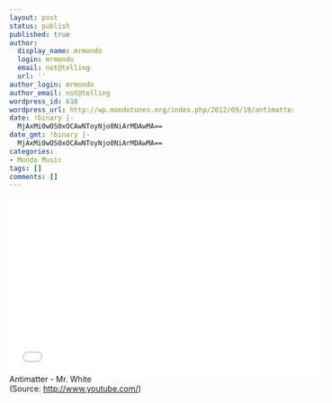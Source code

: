 ```yaml
---
layout: post
status: publish
published: true
author:
  display_name: mrmondo
  login: mrmondo
  email: not@telling
  url: ''
author_login: mrmondo
author_email: not@telling
wordpress_id: 618
wordpress_url: http://wp.mondotunes.org/index.php/2012/09/18/antimatter-mr-white/
date: !binary |-
  MjAxMi0wOS0xOCAwNToyNjo0NiArMDAwMA==
date_gmt: !binary |-
  MjAxMi0wOS0xOCAwNToyNjo0NiArMDAwMA==
categories:
- Mondo Music
tags: []
comments: []
---
```

<iframe width="560" height="315" src="//www.youtube.com/embed/XEkcFXAMKKs" frameborder="0"> </iframe>
Antimatter - Mr. White
<div class="attribution">(<span>Source:</span> <a href="http://www.youtube.com/">http://www.youtube.com/</a>)</div>
